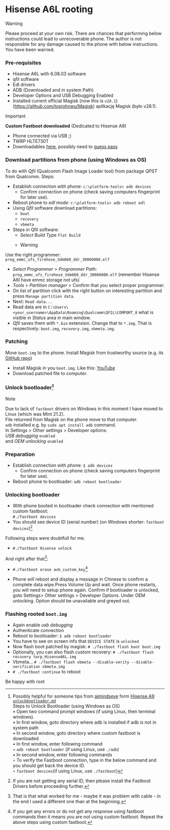 <!-- markdownlint-disable -->
# Hisense A6L rooting

> [!WARNING]
> Please proceed at your own risk. There are chances that performing below instructions could lead to unrecoverable phone.
The author is not responsible for any damage caused to the phone with below instructions. You have been warned.

### Pre-requisites
- Hisense A6L with 6.08.03 software
- qfil software
- Edl drivers
- ADB (Downloaded and in system Path)
- Developer Options and USB Debugging Enabled
- Installed current official Magisk (now this is `v28.1`)(https://github.com/topjohnwu/Magisk) aplikację Magisk (było v28.1). 
> [!IMPORTANT]
> **Custom Fastboot downloaded** (Dedicated to Hisense A9)
- Phone connected via USB ;)
- TWRP HLTE730T
- Downloadables [here](https://mega.nz/folder/DrIhDJhJ#SYs0sOBSO8Z5FEUjwhalEQ), possibly need to [guess pass](guess_pass.md)

### Download partitions from phone (using Windows as OS)

To do with *Qfil* (Qualcomm Flash Image Loader tool) from package *QPST* from Qualcomm.
Steps:
- Establish connection with phone: `c:\platform-tools> adb devices`  
  - Confirm connection on phone (check saving computers fingerprint for later use).  
- Reboot phone to *edl mode*: `c:\platform-tools> adb reboot edl`
- Using *Qfil* software download partitions:
  - `boot`
  - `recovery`
  - `vbmeta`
- Steps in Qfil software:
  - *Select Build Type* `Flat Build`
  - >[!WARNING]
Use the right programmer: `prog_emmc_ufs_firehose_Sdm660_ddr_30060000.elf`
  - *Select Programmer* > *Programmer Path*: `prog_emmc_ufs_firehose_Sdm660_ddr_30060000.elf`
                                            (remember Hisense A6l have emmc storage not ufs)
  - *Tools* > *Partition manager* > Confirm that you select proper programmer.
  - On list of partition click with the right button on interesting partition and press `Manage partition data`.
  - Next: `Read data...`
  - Read data are in `C:\Users\<your_username>\AppData\Roaming\Qualcomm\QFIL\COMPORT_8` what is visible in *Status* area in main window.
  - *Qfil* saves them with `*.bin` extension. Change that to `*.img`. That is respectively: `boot.img`, `recovery.img`, `vbmeta.img`.

### Patching 
Move `boot.img` to the phone.
Install Magisk from trustworthy source (e.g. its [GitHub repo](https://github.com/topjohnwu/Magisk))  
- Install Magisk in you `boot.img`. Like this: [YouTube](https://www.youtube.com/watch?v=Wyl8asPGWUs)
- Download patched file to computer.

### Unlock bootloader[^1]
>[!NOTE]
>Due to lack of `fastboot` drivers on Windows in this moment I have moved to Linux (which was Mint 21.2).  
>File returned from Magisk on the phone move to that computer.  
>`adb` installed e.g. by `sudo apt install adb` command.  
In Settings > Other settings > Developer options:  
*USB debugging* `enabled`  
and
*OEM unlocking* `enabled`

### Preparation
- Establish connection with phone: `$ adb devices`  
  - Confirm connection on phone (check saving computers fingerprint for later use).  
- Reboot phone to bootloader: `adb reboot bootloader`  

### Unlocking bootloader
- With phone booted in bootloader check connection with mentioned custom fastboot:  
  `#./fastboot devices`  
- You should see device ID (serial number) (on Windows shorter: `fastboot devices`)[^2]

Following steps were doubtfull for me.
- `#./fastboot Hisense unlock`

And right after that[^3]:
- `#./fastboot erase avb_custom_key`[^4]

- Phone will reboot and display a message in Chinese to confirm a complete data wipe.Press Volume Up and wait.
Once phone restarts, you will need to setup phone again.
Confirm if bootloader is unlocked, goto Settings> Other settings > Developer Options. Under OEM unlocking. Option should be unavailable and greyed out.  

<!--Your phone "Bootloader is already unlocked"-->

### Flashing rooted `boot.img`

- Again enable *usb debugging*  
- Authenticate connection 
- Reboot to bootloader: `$ adb reboot bootloader`  
- You have to see on screen info that `DEVICE STATE` is `unlocked`
- Now flash boot patched by magisk: `# ./fastboot flash boot boot.img`
- Optionally, you can also flash custom recovery: `# ./fastboot flash recovery twrp_HisenseA6L.img`
- Vbmeta... `# ./fastboot flash vbmeta --disable-verity --disable-verification vbmeta.img`
- `# ./fastboot continue` to reboot

Be happy with root 


[^1]: Possibly helpful for someone tips from [aimindseye](https://github.com/aimindseye) form [Hisense A9 `unlockbootloader.md`](https://github.com/aimindseye/hisense-a9/blob/main/unlockbootloader.md)  
Steps to Unlock Bootloader (using Windows as OS)  
• Open two command prompt windows (if using Linux, then terminal windows).  
• In first window, goto directory where adb is installed if adb is not in system path  
• In second window, goto directory where custom fastboot is downloaded  
• In first window, enter following command  
    ◦ `adb reboot bootloader` (if using Linux, use `./adb`)  
• In second window, enter following commands  
    ◦ To verify the Fastboot connection, type in the below command and you should get back the device ID.  
    ◦ `fastboot devices`(if using Linux, use `./fastboot`)  

[^2]: If you are not getting any serial ID, then please install the Fastboot Drivers before proceeding further.

[^3]: That is that what worked for me - maybe it was problem with cable - in the end I used a different one than at the beginning.

[^4]: If you get any errors or do not get any response using fastboot commands then it means you are not using custom fastboot. Repeat the above steps using custom fastboot.


